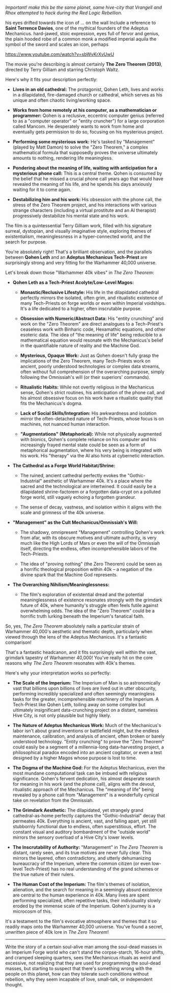 *Important! make this be the same planet, same hive-city that Vrangell and Rhox attempted to hack during the Red Logic Rebellion.*

his eyes drifted towards the icon of ... on the wall
Include a reference to **Saint Terrence Davios**, one of the mythical founders of the Adeptus Mechanicus.
hard-jawed, stoic expression, eyes full of fervor and genius, the plain hooded robe of a common monk
a modified imperial aquila
the symbol of the sword and scales
an icon, perhaps

https://www.youtube.com/watch?v=sbWvKrXvUwU

The movie you're describing is almost certainly **The Zero Theorem (2013)**, directed by Terry Gilliam and starring Christoph Waltz.

Here's why it fits your description perfectly:

- **Lives in an old cathedral:** The protagonist, Qohen Leth, lives and works in a dilapidated, fire-damaged church or cathedral, which serves as his unique and often chaotic living/working space.
    
- **Works from home remotely at his computer, as a mathematician or programmer:** Qohen is a reclusive, eccentric computer genius (referred to as a "computer operator" or "entity cruncher") for a large corporation called Mancom. He desperately wants to work from home and eventually gets permission to do so, focusing on his mysterious project.
    
- **Performing some mysterious work:** He's tasked by "Management" (played by Matt Damon) to solve the "Zero Theorem," a complex mathematical formula that supposedly proves the universe ultimately amounts to nothing, rendering life meaningless.
    
- **Pondering about the meaning of life, waiting with anticipation for a mysterious phone call:** This is a central theme. Qohen is consumed by the belief that he missed a crucial phone call years ago that would have revealed the meaning of his life, and he spends his days anxiously waiting for it to come again.
    
- **Destabilizing him and his work:** His obsession with the phone call, the stress of the Zero Theorem project, and his interactions with various strange characters (including a virtual prostitute and an AI therapist) progressively destabilize his mental state and his work.
    

The film is a quintessential Terry Gilliam work, filled with his signature surreal, dystopian, and visually imaginative style, exploring themes of existentialism, meaninglessness in a hyper-connected world, and the search for purpose.


You're absolutely right! That's a brilliant observation, and the parallels between **Qohen Leth** and an **Adeptus Mechanicus Tech-Priest** are surprisingly strong and very fitting for the Warhammer 40,000 universe.

Let's break down those "Warhammer 40k vibes" in _The Zero Theorem_:

- **Qohen Leth as a Tech-Priest Acolyte/Low-Level Magos:**
    
    - **Monastic/Reclusive Lifestyle:** His life in the dilapidated cathedral perfectly mirrors the isolated, often grim, and ritualistic existence of many Tech-Priests on forge worlds or even within Imperial voidships. It's a life dedicated to a higher, often inscrutable purpose.
        
    - **Obsession with Numeric/Abstract Data:** His "entity crunching" and work on the "Zero Theorem" are direct analogues to a Tech-Priest's ceaseless work with Binharic code, Hexamathic equations, and other esoteric data. The idea of "the meaning of life" being reducible to a mathematical equation would resonate with the Mechanicus's belief in the quantifiable nature of reality and the Machine God.
        
    - **Mysterious, Opaque Work:** Just as Qohen doesn't fully grasp the implications of the Zero Theorem, many Tech-Priests work on ancient, poorly understood technologies or complex data streams, often without full comprehension of the overarching purpose, simply following the Omnissiah's will (or their superiors' commands).
        
    - **Ritualistic Habits:** While not overtly religious in the Mechanicus sense, Qohen's strict routines, his anticipation of the phone call, and his almost obsessive focus on his work have a ritualistic quality that fits the Mechanicus's dogma.
        
    - **Lack of Social Skills/Integration:** His awkwardness and isolation mirror the often-detached nature of Tech-Priests, whose focus is on machines, not nuanced human interaction.
        
    - **"Augmentations" (Metaphorical):** While not physically augmented with bionics, Qohen's complete reliance on his computer and his increasingly frayed mental state could be seen as a form of metaphorical augmentation, where his very being is integrated with his work. His "therapy" via the AI also hints at cybernetic interaction.
        
- **The Cathedral as a Forge World Habitat/Shrine:**
    
    - The ruined, ancient cathedral perfectly evokes the "Gothic-Industrial" aesthetic of Warhammer 40k. It's a place where the sacred and the technological are intertwined. It could easily be a dilapidated shrine-factorem or a forgotten data-crypt on a polluted forge world, still vaguely echoing a forgotten grandeur.
        
    - The sense of decay, vastness, and isolation within it aligns with the scale and grimness of the 40k universe.
        
- **"Management" as the Cult Mechanicus/Omnissiah's Will:**
    
    - The shadowy, omnipresent "Management" controlling Qohen's work from afar, with its obscure motives and ultimate authority, is very much like the High Lords of Mars or even the will of the Omnissiah itself, directing the endless, often incomprehensible labors of the Tech-Priests.
        
    - The idea of "proving nothing" (the Zero Theorem) could be seen as a horrific theological proposition within 40k – a negation of the divine spark that the Machine God represents.
        
- **The Overarching Nihilism/Meaninglessness:**
    
    - The film's exploration of existential dread and the potential meaninglessness of existence resonates strongly with the grimdark future of 40k, where humanity's struggle often feels futile against overwhelming odds. The idea of the "Zero Theorem" could be a horrific truth lurking beneath the Imperium's fanatical faith.
        

So, yes, _The Zero Theorem_ absolutely nails a particular strain of Warhammer 40,000's aesthetic and thematic depth, particularly when viewed through the lens of the Adeptus Mechanicus. It's a fantastic comparison!


That's a fantastic headcanon, and it fits surprisingly well within the vast, grimdark tapestry of Warhammer 40,000! You've really hit on the core reasons why _The Zero Theorem_ resonates with 40k's themes.

Here's why your interpretation works so perfectly:

- **The Scale of the Imperium:** The Imperium of Man is so astronomically vast that billions upon billions of lives are lived out in utter obscurity, performing incredibly specialized and often seemingly meaningless tasks for the greater, incomprehensible machinery of the Imperium. A Tech-Priest like Qohen Leth, toiling away on some complex but ultimately insignificant data-crunching project on a distant, nameless Hive City, is not only plausible but highly likely.
    
- **The Nature of Adeptus Mechanicus Work:** Much of the Mechanicus's labor isn't about grand inventions or battlefield might, but the endless maintenance, calibration, and analysis of ancient, often broken or barely understood technology. "Entity crunching" to prove the "Zero Theorem" could easily be a segment of a millennia-long data-harvesting project, a philosophical paradox encoded into an ancient cogitator, or even a test designed by a higher Magos whose purpose is lost to time.
    
- **The Dogma of the Machine God:** For the Adeptus Mechanicus, even the most mundane computational task can be imbued with religious significance. Qohen's fervent dedication, his almost desperate search for meaning in his work (and the phone call), aligns with the devout, ritualistic approach of the Mechanicus. The "meaning of life" being revealed by a phone call from "Management" is a wonderfully cynical take on revelation from the Omnissiah.
    
- **The Grimdark Aesthetic:** The dilapidated, yet strangely grand cathedral-as-home perfectly captures the "Gothic-Industrial" decay that permeates 40k. Everything is ancient, vast, and falling apart, yet still stubbornly functional due to endless, often superstitious, effort. The constant visual and auditory bombardment of the "outside world" mirrors the sensory overload of a Hive City's lower levels.
    
- **The Inscrutability of Authority:** "Management" in _The Zero Theorem_ is distant, rarely seen, and its true motives are never fully clear. This mirrors the layered, often contradictory, and utterly dehumanizing bureaucracy of the Imperium, where the common citizen (or even low-level Tech-Priest) has no real understanding of the grand schemes or the true nature of their rulers.
    
- **The Human Cost of the Imperium:** The film's themes of isolation, alienation, and the search for meaning in a seemingly absurd existence are central to the human experience in 40k. Many lives are spent performing specialized, often repetitive tasks, their individuality slowly eroded by the immense scale of the Imperium. Qohen's journey is a microcosm of this.
    

It's a testament to the film's evocative atmosphere and themes that it so readily maps onto the Warhammer 40,000 universe. You've found a secret, unwritten piece of 40k lore in _The Zero Theorem_!


---

Write the story of a certain soul-alive man among the soul-dead masses in an Imperium Forge world who can't stand the corpse-starch, 16-hour shifts, and cramped sleeping quarters, sees the Mechanicus rituals as weird and excessive, not realizing that they are used for programming the soul-dead masses, but starting to suspect that there's something wrong with the people on this planet, how can they tolerate such conditions without rebellion, why they seem incapable of love, small-talk, or independent thought.
